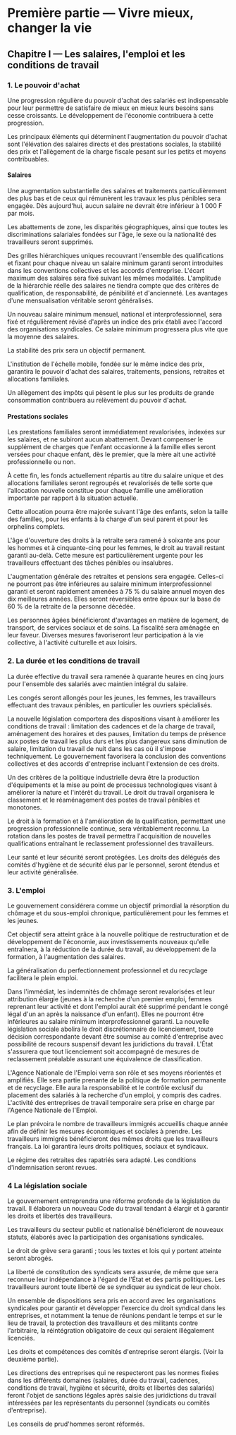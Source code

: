 # Première partie — Vivre mieux, changer la vie

## Chapitre I — Les salaires, l'emploi et les conditions de travail

### 1. Le pouvoir d'achat

Une progression régulière du pouvoir d'achat des salariés est indispensable
pour leur permettre de satisfaire de mieux en mieux leurs besoins sans cesse
croissants. Le développement de l'économie contribuera à cette progression.

Les principaux éléments qui déterminent l'augmentation du pouvoir d'achat sont
l'élévation des salaires directs et des prestations sociales, la stabilité des
prix et l'allègement de la charge fiscale pesant sur les petits et moyens
contribuables.

#### Salaires

Une augmentation substantielle des salaires et traitements particulièrement
des plus bas et de ceux qui rémunèrent les travaux les plus pénibles sera
engagée. Dès aujourd'hui, aucun salaire ne devrait être inférieur à 1 000 F
par mois.

Les abattements de zone, les disparités géographiques, ainsi que toutes les
discriminations salariales fondées sur l'âge, le sexe ou la nationalité des
travailleurs seront supprimés.

Des grilles hiérarchiques uniques recouvrant l'ensemble des qualifications et
fixant pour chaque niveau un salaire minimum garanti seront introduites dans
les conventions collectives et les accords d'entreprise. L'écart maximum des
salaires sera fixé suivant les mêmes modalités. L'amplitude de la hiérarchie
réelle des salaires ne tiendra compte que des critères de qualification, de
responsabilité, de pénibilité et d'ancienneté. Les avantages d'une
mensualisation véritable seront généralisés.

Un nouveau salaire minimum mensuel, national et interprofessionnel, sera fixé
et régulièrement révisé d'après un indice des prix établi avec l'accord des
organisations syndicales. Ce salaire minimum progressera plus vite que la
moyenne des salaires.

La stabilité des prix sera un objectif permanent.

L'institution de l'échelle mobile, fondée sur le même indice des prix,
garantira le pouvoir d'achat des salaires, traitements, pensions, retraites et
allocations familiales.

Un allègement des impôts qui pèsent le plus sur les produits de grande
consommation contribuera au relèvement du pouvoir d'achat.

#### Prestations sociales

Les prestations familiales seront immédiatement revalorisées, indexées sur les
salaires, et ne subiront aucun abattement. Devant compenser le supplément de
charges que l'enfant occasionne à la famille elles seront versées pour chaque
enfant, dès le premier, que la mère ait une activité professionnelle ou non.

À cette fin, les fonds actuellement répartis au titre du salaire unique et des
allocations familiales seront regroupés et revalorisés de telle sorte que
l'allocation nouvelle constitue pour chaque famille une amélioration
importante par rapport à la situation actuelle.

Cette allocation pourra être majorée suivant l'âge des enfants, selon la
taille des familles, pour les enfants à la charge d'un seul parent et pour les
orphelins complets.

L'âge d'ouverture des droits à la retraite sera ramené à soixante ans pour les
hommes et à cinquante-cinq pour les femmes, le droit au travail restant
garanti au-delà. Cette mesure est particulièrement urgente pour les
travailleurs effectuant des tâches pénibles ou insalubres.

L'augmentation générale des retraites et pensions sera engagée. Celles-ci ne
pourront pas être inférieures au salaire minimum interprofessionnel garanti et
seront rapidement amenées à 75 % du salaire annuel moyen des dix meilleures
années. Elles seront réversibles entre époux sur la base de 60 % de la
retraite de la personne décédée.

Les personnes âgées bénéficieront d'avantages en matière de logement, de
transport, de services sociaux et de soins. La fiscalité sera aménagée en leur
faveur. Diverses mesures favoriseront leur participation à la vie collective,
à l'activité culturelle et aux loisirs.

### 2. La durée et les conditions de travail

La durée effective du travail sera ramenée à quarante heures en cinq jours
pour l'ensemble des salariés avec maintien intégral du salaire.

Les congés seront allongés pour les jeunes, les femmes, les travailleurs
effectuant des travaux pénibles, en particulier les ouvriers spécialisés.

La nouvelle législation comportera des dispositions visant à améliorer les
conditions de travail : limitation des cadences et de la charge de travail,
aménagement des horaires et des pauses, limitation du temps de présence aux
postes de travail les plus durs et les plus dangereux sans diminution de
salaire, limitation du travail de nuit dans les cas où il s'impose
techniquement. Le gouvernement favorisera la conclusion des conventions
collectives et des accords d'entreprise incluant l'extension de ces droits.

Un des critères de la politique industrielle devra être la production
d'équipements et la mise au point de processus technologiques visant à
améliorer la nature et l'intérêt du travail. Le droit du travail organisera le
classement et le réaménagement des postes de travail pénibles et monotones.

Le droit à la formation et à l'amélioration de la qualification, permettant
une progression professionnelle continue, sera véritablement reconnu. La
rotation dans les postes de travail permettra l'acquisition de nouvelles
qualifications entraînant le reclassement professionnel des travailleurs.

Leur santé et leur sécurité seront protégées. Les droits des délégués des
comités d'hygiène et de sécurité élus par le personnel, seront étendus et leur
activité généralisée.

### 3. L'emploi

Le gouvernement considérera comme un objectif primordial la résorption du
chômage et du sous-emploi chronique, particulièrement pour les femmes et les
jeunes.

Cet objectif sera atteint grâce à la nouvelle politique de restructuration et
de développement de l'économie, aux investissements nouveaux qu'elle
entraînera, à la réduction de la durée du travail, au développement de la
formation, à l'augmentation des salaires.

La généralisation du perfectionnement professionnel et du recyclage facilitera
le plein emploi.

Dans l'immédiat, les indemnités de chômage seront revalorisées et leur
attribution élargie (jeunes à la recherche d'un premier emploi, femmes
reprenant leur activité et dont l'emploi aurait été supprimé pendant le congé
légal d'un an après la naissance d'un enfant). Elles ne pourront être
inférieures au salaire minimum interprofessionnel garanti. La nouvelle
législation sociale abolira le droit discrétionnaire de licenciement, toute
décision correspondante devant être soumise au comité d'entreprise avec
possibilité de recours suspensif devant les juridictions du travail. L'État
s'assurera que tout licenciement soit accompagné de mesures de reclassement
préalable assurant une équivalence de classification.

L'Agence Nationale de l'Emploi verra son rôle et ses moyens réorientés et
amplifiés. Elle sera partie prenante de la politique de formation permanente
et de recyclage. Elle aura la responsabilité et le contrôle exclusif du
placement des salariés à la recherche d'un emploi, y compris des
cadres. L'activité des entreprises de travail temporaire sera prise en charge
par l'Agence Nationale de l'Emploi.

Le plan prévoira le nombre de travailleurs immigrés accueillis chaque année
afin de définir les mesures économiques et sociales à prendre. Les
travailleurs immigrés bénéficieront des mêmes droits que les travailleurs
français. La loi garantira leurs droits politiques, sociaux et syndicaux.

Le régime des retraites des rapatriés sera adapté. Les conditions
d'indemnisation seront revues.

### 4 La législation sociale

Le gouvernement entreprendra une réforme profonde de la législation du
travail. Il élaborera un nouveau Code du travail tendant à élargir et à
garantir les droits et libertés des travailleurs.

Les travailleurs du secteur public et nationalisé bénéficieront de nouveaux
statuts, élaborés avec la participation des organisations syndicales.

Le droit de grève sera garanti ; tous les textes et lois qui y portent
atteinte seront abrogés.

La liberté de constitution des syndicats sera assurée, de même que sera
reconnue leur indépendance à l'égard de l'État et des partis politiques. Les
travailleurs auront toute liberté de se syndiquer au syndicat de leur choix.

Un ensemble de dispositions sera pris en accord avec les organisations
syndicales pour garantir et développer l'exercice du droit syndical dans les
entreprises, et notamment la tenue de réunions pendant le temps et sur le lieu
de travail, la protection des travailleurs et des militants contre
l'arbitraire, la réintégration obligatoire de ceux qui seraient illégalement
licenciés.

Les droits et compétences des comités d'entreprise seront élargis. (Voir la
deuxième partie).

Les directions des entreprises qui ne respecteront pas les normes fixées dans
les différents domaines (salaires, durée du travail, cadences, conditions de
travail, hygiène et sécurité, droits et libertés des salariés) feront l'objet
de sanctions légales après saisie des juridictions du travail intéressées par
les représentants du personnel (syndicats ou comités d'entreprise).

Les conseils de prud'hommes seront réformés.
